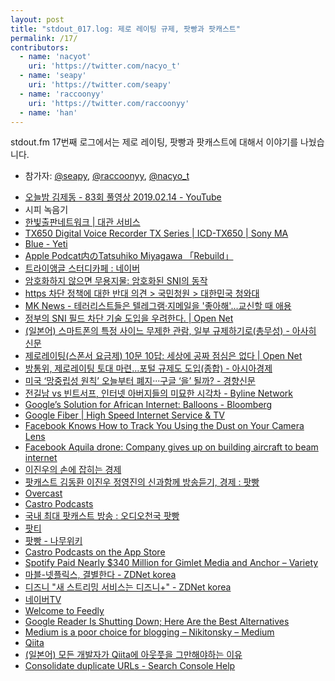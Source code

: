 ```yaml
---
layout: post
title: "stdout_017.log: 제로 레이팅 규제, 팟빵과 팟캐스트"
permalink: /17/
contributors:
  - name: 'nacyot'
    uri: 'https://twitter.com/nacyo_t'
  - name: 'seapy'
    uri: 'https://twitter.com/seapy'
  - name: 'raccoonyy'
    uri: 'https://twitter.com/raccoonyy'
  - name: 'han'
---
```


stdout.fm 17번째 로그에서는 제로 레이팅, 팟빵과 팟캐스트에 대해서 이야기를 나눴습니다.

* 참가자: [@seapy][sea], [@raccoonyy][rac], [@nacyo_t][nac]

[sea]: https://twitter.com/seapy
[rac]: https://twitter.com/raccoonyy
[nac]: https://twitter.com/nacyo_t

* [오늘밤 김제동 - 83회 풀영상 2019.02.14 - YouTube](https://www.youtube.com/watch?v=CCOvWtpjWlQ)
* 시피 녹음기
* [한빛출판네트워크 \| 대관 서비스](https://www.hanbit.co.kr/rent/facilities.html)
* [TX650 Digital Voice Recorder TX Series \| ICD-TX650 \| Sony MA](https://www.sony.com/en-ma/electronics/voice-recorders/icd-tx650)
* [Blue - Yeti](https://www.bluedesigns.com/products/yeti/)
* [Apple Podcat内のTatsuhiko Miyagawa 「Rebuild」](https://itunes.apple.com/jp/podcast/rebuild/id603013428?mt=2)
* [트라이앵글 스터디카페 : 네이버](https://m.store.naver.com/places/detail?id=1949301700&source=blog&back=false)
* [암호화하지 않으면 무용지물​: 암호화된 SNI의 동작​](https://blog.cloudflare.com/encrypted-sni-ko/)
* [https 차단 정책에 대한 반대 의견 > 국민청원 > 대한민국 청와대](https://www1.president.go.kr/petitions/522031)
* [MK News - 테러리스트들은 텔레그램·지메일을 '좋아해'…교신할 때 애용](http://news.mk.co.kr/newsRead.php?sc=30000018&year=2016&no=323995)
* [정부의 SNI 필드 차단 기술 도입을 우려한다. \| Open Net](https://opennet.or.kr/15729)
* [(일본어) 스마트폰의 특정 사이느 무제한 관람, 일부 규제하기로(총무성) - 아사히 신문](https://headlines.yahoo.co.jp/hl?a=20190219-00000009-asahi-bus_all)
* [제로레이팅(스폰서 요금제) 10문 10답: 세상에 공짜 점심은 없다 \| Open Net](https://opennet.or.kr/13979)
* [방통위, 제로레이팅 토대 마련…포털 규제도 도입(종합) - 아시아경제](http://www.asiae.co.kr/news/view.htm?idxno=2017081017270568271)
* [미국 ‘망중립성 원칙’ 오늘부터 폐지···구글 ‘을’ 될까? - 경향신문](http://news.khan.co.kr/kh_news/khan_art_view.html?art_id=201806121138001)
* [전길남 vs 빈트서프, 인터넷 아버지들의 미묘한 시각차 - Byline Network](https://byline.network/2018/05/16-15/)
* [Google’s Solution for African Internet: Balloons - Bloomberg](https://www.bloomberg.com/news/articles/2018-11-16/google-s-solution-for-african-internet-balloons)
* [Google Fiber \| High Speed Internet Service & TV](https://fiber.google.com/about/)
* [Facebook Knows How to Track You Using the Dust on Your Camera Lens](https://gizmodo.com/facebook-knows-how-to-track-you-using-the-dust-on-your-1821030620)
* [Facebook Aquila drone: Company gives up on building aircraft to beam internet](https://money.cnn.com/2018/06/27/technology/facebook-aquila-drone-abandon/index.html)
* [이진우의 손에 잡히는 경제](http://www.imbc.com/broad/radio/fm/economy/index.html)
* [팟캐스트 김동환 이진우 정영진의 신과함께 방송듣기, 경제 : 팟빵](http://www.podbbang.com/ch/15781)
* [Overcast](https://overcast.fm/)
* [Castro Podcasts](http://supertop.co/castro/)
* [국내 최대 팟캐스트 방송 : 오디오천국 팟빵](http://www.podbbang.com/)
* [팟티](https://www.podty.me/)
* [팟빵 - 나무위키](https://namu.wiki/w/%ED%8C%9F%EB%B9%B5)
* [Castro Podcasts on the App Store](https://itunes.apple.com/us/app/castro-podcasts/id1080840241?mt=8)
* [Spotify Paid Nearly $340 Million for Gimlet Media and Anchor – Variety](https://variety.com/2019/digital/news/spotify-acquire-paid-gimlet-anchor-340-million-1203140881/)
* [마블-넷플릭스, 결별한다 - ZDNet korea](http://www.zdnet.co.kr/view/?no=20190219072037)
* [디즈니 "새 스트리밍 서비스는 디즈니+" - ZDNet korea](http://www.zdnet.co.kr/view/?no=20181111112157)
* [네이버TV](https://tv.naver.com/)
* [Welcome to Feedly](https://feedly.com/i/welcome)
* [Google Reader Is Shutting Down; Here Are the Best Alternatives](https://lifehacker.com/google-reader-is-shutting-down-here-are-the-best-alter-5990456)
* [Medium is a poor choice for blogging – Nikitonsky – Medium](https://medium.com/@nikitonsky/medium-is-a-poor-choice-for-blogging-bb0048d19133)
* [Qiita](https://qiita.com/)
* [(일본어) 모든 개발자가 Qiita에 아웃풋을 그만해야하는 이유](https://qiita.com/qiitadaisuki/items/2160a390ce91283707a1)
* [Consolidate duplicate URLs - Search Console Help](https://support.google.com/webmasters/answer/139066?hl=en)
